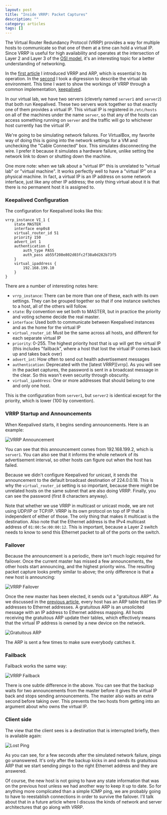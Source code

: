 ```yaml
---
layout: post
title: "Inside VRRP: Packet Captures"
description: ""
category: articles
tags: []
---
```


The Virtual Router Redundancy Protocol (VRRP) provides a way for multiple hosts
to communicate so that one of them at a time can hold a virtual IP. Since VRRP
is useful for high availability and operates at the intersection of Layer 2 and
Layer 3 of the [OSI model][osi], it's an interesting topic for a better
understanding of networking.

In the [first article][1] I introduced VRRP and ARP, which is essential to its
operation. In the [second][2] I took a digression to describe the virtual lab
environment. This time I want to show the workings of VRRP through a common
implementation, [keepalived][3].

In our virtual lab, we have two servers (cleverly named `server1` and `server2`)
that both run Keepalived. These two servers work together so that exactly one of
them provides a virtual IP. This virtual IP is registered in `/etc/hosts` on all
of the machines under the name `server`, so that any of the hosts can access
something running on `server` and the traffic will go to whichever host currently
has the virtual IP.

We're going to be simulating network failures. For VirtualBox, my favorite way
of doing this is going into the network settings for a VM and unchecking the
"Cable Connected" box. This simulates disconnecting the wire. I prefer it
because it simulates a hardware failure, unlike setting the network link to down
or shutting down the machine.

One more note: when we talk about a "virtual IP" this is unrelated to "virtual lab" or
"virtual machine". It works perfectly well to have a "virtual IP" on a physical
machine. In fact, a virtual IP is an IP address on some network interface, just like
any other IP address; the only thing virtual about it is that there is no
permanent host it is assigned to.

### Keepalived Configuration

The configuration for Keepalived looks like this:

```
vrrp_instance VI_1 {
    state MASTER
    interface enp0s8
    virtual_router_id 51
    priority 150
    advert_int 1
    authentication {
        auth_type PASS
        auth_pass ab55f208e802d03fc2f38a0d282b73f5
    }
    virtual_ipaddress {
        192.168.199.10
    }
}
```

There are a number of interesting notes here:

* `vrrp_instance`: There can be more than one of these, each with its own settings.
  They can be grouped together so that if one instance switches to a host, all of
  the others will follow.
* `state`: By convention we set both to MASTER, but in practice the priority and
  voting scheme decide the real master.
* `interface`: Used both to communicate between Keepalived instances and as the
  home for the virtual IP
* `virtual_router_id`: Must be the same across all hosts, and different for each
  separate virtual IP
* `priority`: 0-255. The highest priority host that is up will get the virtual IP
  (this includes "failback", where a host that lost the virtual IP comes back up
  and takes back over)
* `advert_int`: How often to send out health advertisement messages
* `authentication`: Deprecated with the [latest VRRP][vrrp]. As you will see in
  the packet captures, the password is sent in a broadcast message in the clear.
  So this wasn't even security through obscurity.
* `virtual_ipaddress`: One or more addresses that should belong to one and only
  one host.

This is the configuration from `server1`, but `server2` is identical except for
the priority, which is lower (100 by convention).

### VRRP Startup and Announcements

When Keepalived starts, it begins sending announcements. Here is an example:

![VRRP Announcement](/post-images/vrrp-announce.png)

You can see that this announcement comes from 192.168.199.2, which is `server1`.
You can also see that it informs the whole network of its advertisement interval,
so other hosts can figure out when the host has failed.

Because we didn't configure Keepalived for unicast, it sends the announcement
to the default broadcast destination of 224.0.0.18. This is why the `virtual_router_id`
setting is so important, because there might be unrelated hosts on the same subnet
that are also doing VRRP. Finally, you can see the password (first 8 characters anyway).

Note that whether we use VRRP in multicast or unicast mode, we are not using
UDP/IP or TCP/IP. VRRP is its own protocol on top of IP that is independent of
either of those. The only thing that makes it multicast is the destination. Also note
that the Ethernet address is the IPv4 multicast address of `01:00:5e:00:00:12`. This
is important, because a Layer 2 switch needs to know to send this Ethernet packet
to all of the ports on the switch.

### Failover

Because the announcement is a periodic, there isn't much logic required for failover.
Once the current master has missed a few announcements, the other hosts start
announcing, and the highest priority wins. The resulting packet capture looks pretty
similar to above; the only difference is that a new host is announcing:

![VRRP Failover](/post-images/vrrp-failover.png)

Once the new master has been elected, it sends out a "gratuitous ARP". As we discussed
in the [previous article][1], every host has an ARP table that ties IP addresses to
Ethernet addresses. A gratuitous ARP is an unsolicited message with an IP address to
Ethernet address mapping. All hosts receiving the gratuitous ARP update their tables,
which effectively means that the virtual IP address is owned by a new device on the
network.

![Gratuitous ARP](/post-images/vrrp-grat-arp.png)

The ARP is sent a few times to make sure everybody catches it.

### Failback

Failback works the same way:

![VRRP Failback](/post-images/vrrp-failback.png)

There is one subtle difference in the above. You can see that the backup waits for
two announcements from the master before it gives the virtual IP back and stops
sending announcements. The master also waits an extra second before taking over.
This prevents the two hosts from getting into an argument about who owns the
virtual IP.

### Client side

The view that the client sees is a destination that is interrupted briefly, then
is available again:

![Lost Ping](/post-images/vrrp-lost-ping.png)

As you can see, for a few seconds after the simulated network failure, pings
go unanswered. It's only after the backup kicks in and sends its gratuitous ARP
that we start sending pings to the right Ethernet address and they are answered.

Of course, the new host is not going to have any state information that was
on the previous host unless we had another way to keep it up to date. So
for anything more complicated than a simple ICMP ping, we are probably going
to have to reestablish connections in order to survive the failover. I'll talk
about that in a future article where I discuss the kinds of network and server
architectures that go along with VRRP.

[osi]:https://en.wikipedia.org/wiki/OSI_model
[1]:https://dzone.com/articles/inside-vrrp-introduction
[2]:https://dzone.com/articles/vrrp-virtual-lab-with-ubuntu-xenial-and-vagrant
[3]:http://www.keepalived.org/

